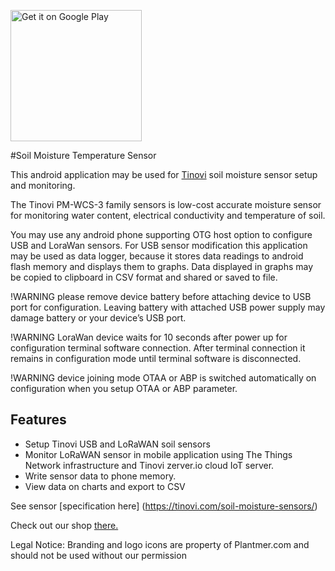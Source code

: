[<img src='https://play.google.com/intl/en_us/badges/images/generic/en_badge_web_generic.png' alt='Get it on Google Play' width='210' heigh='80'>](https://play.google.com/store/apps/details?id=com.plantmer.soilsensor)

#Soil Moisture Temperature Sensor

This android application may be used for [Tinovi](https://tinovi.com) soil moisture sensor setup and monitoring.

The Tinovi PM-WCS-3 family sensors is low-cost accurate moisture sensor for monitoring water content, electrical conductivity and temperature of soil.

You may use any android phone supporting OTG host option to configure USB and LoraWan sensors. For USB sensor modification this application may be used as data logger, because it stores data readings to android flash memory and displays them to graphs. Data displayed in graphs may be copied to clipboard in CSV format and shared or saved to file.

!WARNING please remove device battery before attaching device to USB port for configuration. Leaving battery with attached USB power supply may damage battery or your device’s USB port.

!WARNING LoraWan device waits for 10 seconds after power up for configuration terminal software connection. After terminal connection it remains in configuration mode until terminal software is disconnected.

!WARNING device joining mode OTAA or ABP is switched automatically on configuration when you setup OTAA or ABP parameter.

## Features
* Setup Tinovi USB and LoRaWAN soil sensors
* Monitor LoRaWAN sensor in mobile application using The Things Network infrastructure and Tinovi zerver.io cloud IoT server.
* Write sensor data to phone memory.
* View data on charts and export to CSV

See sensor [specification here] (https://tinovi.com/soil-moisture-sensors/)

Check out our shop [there.](https://tinovi.com/tinovi-shop/)

Legal Notice: Branding and logo icons are property of Plantmer.com and should not be used without our permission